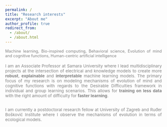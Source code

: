 ```yaml
---
permalink: /
title: "Research interests"
excerpt: "About me"
author_profile: true
redirect_from: 
  - /about/
  - /about.html
---
```


<div style ="text-align: justify;">
<span style ="color:gray; font-size:90%; ">
Machine learning, Bio-inspired computing, Behavioral science, Evolution of mind and cognitive functions, Human-centric artificial intelligence 
</span><br><br>

<span style ="color:gray; font-size:95%; ">
I am an Associate Professor at Samara University where I lead multidisciplinary projects at the intersection of electrical and knowledge models to create more <strong>robust</strong>, <strong>explainable</strong> and <strong>interpretable</strong>  machine learning models. The primary focus of my research is on modeling mechanisms of evolution of mind and cognitive functions with regards to the Desirable Difficulties  framework in individual and group learning scenarios. This allows for <strong>training on less data</strong> with the right amount of difficulty for <strong>faster learning</strong>. <br><br>   

I am currently a postdoctoral research fellow at University of Zagreb and Ruđer Bošković Institute where I observe the mechanisms of evolution in terms of ecological models.  
</span>
</div>
